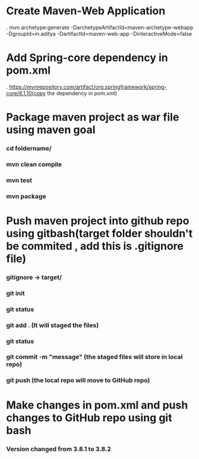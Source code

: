 
# Create Maven-Web Application
. mvn archetype:generate -DarchetypeArtifactId=maven-archetype-webapp -DgroupId=in.aditya -DartifactId=maven-web-app -DinteractiveMode=false

# Add Spring-core dependency in pom.xml
. https://mvnrepository.com/artifact/org.springframework/spring-core/6.1.10(copy the dependency in pom.xml)

# Package maven project as war file using maven goal
### cd foldername/
### mvn clean compile
### mvn test
### mvn package

# Push maven project into github repo using gitbash(target folder shouldn't be commited , add this is .gitignore file)
### gitignore -> target/
### git init
### git status
### git add . (It will staged the files)
### git status
### git commit -m "message" (the staged files will store in local repo)
### git push (the local repo will move to GitHub repo)


# Make changes in pom.xml and push changes to GitHub repo using git bash
### Version changed from 3.8.1 to 3.8.2

